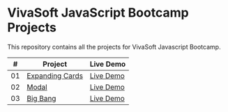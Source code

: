 # VivaSoft JavaScript Bootcamp Projects

This repository contains all the projects for VivaSoft Javascript Bootcamp.

|  #  | Project                                                                                         | Live Demo                                                           |
| :-: | ----------------------------------------------------------------------------------------------- | ------------------------------------------------------------------- |
| 01  | [Expanding Cards](expanding-cards) | [Live Demo](https://blackbox47.github.io/expanding-cards/) |
| 02  | [Modal](modal) | [Live Demo](https://saroarshahan.github.io/modal/) |
| 03  | [Big Bang](big-bang) | [Live Demo](https://blackbox47.github.io/big-bang/) |
